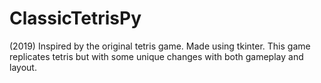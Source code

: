 # ClassicTetrisPy
(2019)
Inspired by the original tetris game. Made using tkinter.
This game replicates tetris but with some unique changes with both gameplay and layout.
